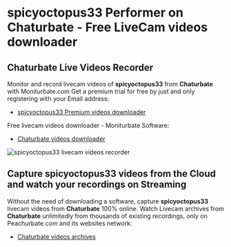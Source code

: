 # spicyoctopus33 Performer on Chaturbate - Free LiveCam videos downloader

## Chaturbate Live Videos Recorder

Monitor and record livecam videos of **spicyoctopus33** from **Chaturbate** with Moniturbate.com
Get a premium trial for free by just and only registering with your Email address:
* [spicyoctopus33 Premium videos downloader](https://moniturbate.com/request-demo-licence-key.html)

Free livecam videos downloader - Moniturbate Software:
* [Chaturbate videos downloader](https://moniturbate.com/moniturbate-download-software.html)

![spicyoctopus33 livecam videos recorder](https://peachurnet.com/templates/moniturbate-software.png)


## Capture spicyoctopus33 videos from the Cloud and watch your recordings on Streaming

Without the need of downloading a software, capture **spicyoctopus33** livecam videos from **Chaturbate** 100% online.
Watch Livecam archives from **Chaturbate** unlimitedly from thousands of existing recordings, only on Peachurbate.com and its websites network:
* [Chaturbate videos archives](https://peachurnet.com/)